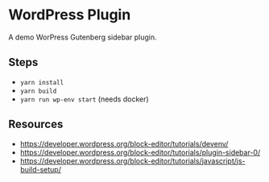 # WordPress Plugin

A demo WorPress Gutenberg sidebar plugin.

## Steps

- `yarn install`
- `yarn build`
- `yarn run wp-env start` (needs docker)

## Resources

- https://developer.wordpress.org/block-editor/tutorials/devenv/
- https://developer.wordpress.org/block-editor/tutorials/plugin-sidebar-0/
- https://developer.wordpress.org/block-editor/tutorials/javascript/js-build-setup/
